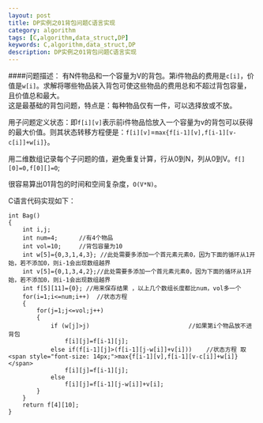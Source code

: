 ```yaml
---
layout: post
title: DP实例之01背包问题C语言实现
category: algorithm
tags: [C,algorithm,data_struct,DP]
keywords: C,algorithm,data_struct,DP
description: DP实例之01背包问题C语言实现
---
```


####问题描述：
有N件物品和一个容量为V的背包。第i件物品的费用是`c[i]`，价值是`w[i]`。求解将哪些物品装入背包可使这些物品的费用总和不超过背包容量，且价值总和最大。  
这是最基础的背包问题，特点是：每种物品仅有一件，可以选择放或不放。  
  

用子问题定义状态：即`f[i][v]`表示前i件物品恰放入一个容量为v的背包可以获得的最大价值。则其状态转移方程便是：`f[i][v]`=`max{f[i-1][v],f[i-1][v-c[i]]+w[i]}`。  

用二维数组记录每个子问题的值，避免重复计算，行从0到N，列从0到V。`f[][0]=0,f[0][]=0`;  

很容易算出01背包的时间和空间复杂度，`O(V*N)`。  

C语言代码实现如下：  

	int Bag()  
	{  
	    int i,j;  
	    int num=4;      //有4个物品  
	    int vol=10;     //背包容量为10  
	    int w[5]={0,3,1,4,3}; //此处需要多添加一个首元素元素0，因为下面的循环从1开始，若不添加0，则i-1会出现数组越界  
	    int v[5]={0,1,3,4,2};//此处需要多添加一个首元素元素0，因为下面的循环从1开始，若不添加0，则i-1会出现数组越界  
	    int f[5][11]={0}; //用来保存结果 ，以上几个数组长度都比num，vol多一个  
	    for(i=1;i<=num;i++)  //状态方程  
	    {  
	        for(j=1;j<=vol;j++)  
	        {  
	            if (w[j]>j)                            //如果第i个物品放不进背包  
	                f[i][j]=f[i-1][j];  
	            else if(f[i-1][j]>(f[i-1][j-w[i]]+v[i]))    //状态方程 取<span style="font-size: 14px;">max{f[i-1][v],f[i-1][v-c[i]]+w[i]}</span>  
	                f[i][j]=f[i-1][j];  
	            else  
	                f[i][j]=f[i-1][j-w[i]]+v[i];  
	        }  
	    }  
	    return f[4][10];  
	}  